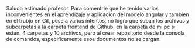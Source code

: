 Saludo estimado profesor. Para comentrle que he tenido varios inconvenientes en el aprendizaje y aplicacion del modelo angular y tambien en el trabjo en Git, pese a varios intentos, no logro que suban los archivos y subcarpetas a la carpeta frontend de Github, en la carpeta de mi pc si estan: 4 carpetas y 10 archivos, pero al crear repositorio desde la consola de comandos, especificamente esos documentos no se cargan.

